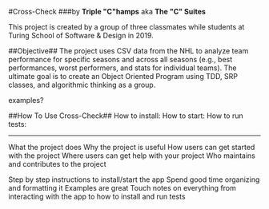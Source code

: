 #Cross-Check 
###by **Triple "C"hamps** aka **The "C" Suites**

This project is created by a group of three classmates while students at Turing School of Software & Design in 2019.

##Objective##
The project uses CSV data from the NHL to analyze team performance for specific seasons and across all seasons (e.g., best performances, worst performers, and stats for individual teams). The ultimate goal is to create an Object Oriented Program using TDD, SRP classes, and algorithmic thinking as a group. 

examples?

##How To Use Cross-Check##
How to install:
How to start:
How to run tests: 

--------

What the project does
Why the project is useful
How users can get started with the project
Where users can get help with your project
Who maintains and contributes to the project


Step by step instructions to install/start the app
Spend good time organizing and formatting it
Examples are great
Touch notes on everything from interacting with the app to how to install and run tests

